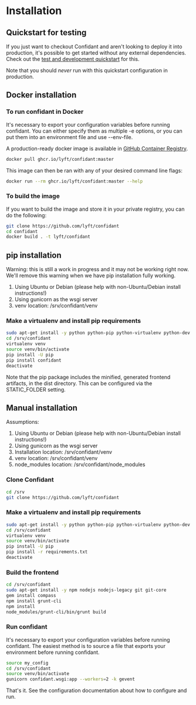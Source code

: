 # Installation
## Quickstart for testing

If you just want to checkout Confidant and aren't looking to deploy it into
production, it's possible to get started without any external dependencies.
Check out the [test and development quickstart](contributing.html#development-guide)
for this.

Note that you should _never_ run with this quickstart configuration in production.

## Docker installation

### To run confidant in Docker

It's necessary to export your configuration variables before running confidant.
You can either specify them as multiple -e options, or you can put them into
an environment file and use --env-file.

A production-ready docker image is available in
[GitHub Container Registry](https://github.com/lyft/confidant/pkgs/container/confidant).

```bash
docker pull ghcr.io/lyft/confidant:master
```

This image can then be ran with any of your desired command line flags:

```bash
docker run --rm ghcr.io/lyft/confidant:master --help
```

### To build the image

If you want to build the image and store it in your private registry, you can
do the following:

```bash
git clone https://github.com/lyft/confidant
cd confidant
docker build . -t lyft/confidant 
```

## pip installation

Warning: this is still a work in progress and it may not be working right now.
We'll remove this warning when we have pip installation fully working.

1. Using Ubuntu or Debian (please help with non-Ubuntu/Debian install
   instructions!)
1. Using gunicorn as the wsgi server
1. venv location: /srv/confidant/venv

### Make a virtualenv and install pip requirements

```bash
sudo apt-get install -y python python-pip python-virtualenv python-dev build-essential libffi-dev libxml2-dev libxmlsec1-dev
cd /srv/confidant
virtualenv venv
source venv/bin/activate
pip install -U pip
pip install confidant
deactivate
```

Note that the pip package includes the minified, generated frontend artifacts,
in the dist directory. This can be configured via the STATIC_FOLDER setting.

## Manual installation

Assumptions:

1. Using Ubuntu or Debian (please help with non-Ubuntu/Debian install
   instructions!)
1. Using gunicorn as the wsgi server
1. Installation location: /srv/confidant/venv
1. venv location: /srv/confidant/venv
1. node\_modules location: /srv/confidant/node\_modules

### Clone Confidant

```bash
cd /srv
git clone https://github.com/lyft/confidant
```

### Make a virtualenv and install pip requirements

```bash
sudo apt-get install -y python python-pip python-virtualenv python-dev build-essential libffi-dev libxml2-dev libxmlsec1-dev
cd /srv/confidant
virtualenv venv
source venv/bin/activate
pip install -U pip
pip install -r requirements.txt
deactivate
```

### Build the frontend

```bash
cd /srv/confidant
sudo apt-get install -y npm nodejs nodejs-legacy git git-core
gem install compass
npm install grunt-cli
npm install
node_modules/grunt-cli/bin/grunt build
```

### Run confidant

It's necessary to export your configuration variables before running confidant.
The easiest method is to source a file that exports your environment before
running confidant.

```bash
source my_config
cd /srv/confidant
source venv/bin/activate
gunicorn confidant.wsgi:app --workers=2 -k gevent
```

That's it. See the configuration documentation about how to configure and run.
